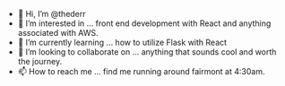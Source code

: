 - 👋 Hi, I’m @thederr
- 👀 I’m interested in ... front end development with React and anything associated with AWS.
- 🌱 I’m currently learning ... how to utilize Flask with React
- 💞️ I’m looking to collaborate on ... anything that sounds cool and worth the journey.
- 📫 How to reach me ... find me running around fairmont at 4:30am.

<!---
thederr/thederr is a ✨ special ✨ repository because its `README.md` (this file) appears on your GitHub profile.
You can click the Preview link to take a look at your changes.
--->
